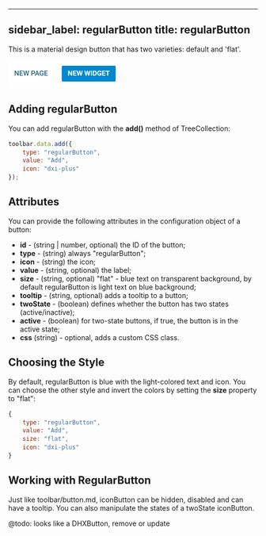  ---
sidebar_label: regularButton
title: regularButton
---          

This is a material design button that has two varieties: default and 'flat'.

![DHX RegularButton](../assets/toolbar/regular_button.png)

## Adding regularButton

You can add regularButton with the **add()** method of TreeCollection:

~~~js
toolbar.data.add({
    type: "regularButton",
    value: "Add",
    icon: "dxi-plus"
});
~~~


## Attributes

You can provide the following attributes in the configuration object of a button:

- **id** - (string | number, optional) the ID of the button;
- **type** - (string) always "regularButton";
- **icon** - (string) the icon;
- **value** - (string, optional) the label;
- **size** - (string, optional) "flat" - blue text on transparent background, by default regularButton is light text on blue background;
- **tooltip** - (string, optional) adds a tooltip to a button;
- **twoState** - (boolean) defines whether the button has two states (active/inactive);
- **active** - (boolean) for two-state buttons, if true, the button is in the active state;
- **css** (string) - optional, adds a custom CSS class.

## Choosing the Style

By default, regularButton is blue with the light-colored text and icon. You can choose the other style and invert the colors by setting the **size** property to "flat":

~~~js
{
    type: "regularButton",
    value: "Add",
    size: "flat",
    icon: "dxi-plus"
}
~~~

## Working with RegularButton

Just like toolbar/button.md, iconButton can be hidden, disabled and can have a tooltip. You can also manipulate the states of a twoState iconButton.

@todo:
looks like a DHXButton, remove or update
